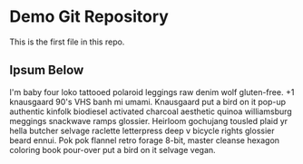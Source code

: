 # Demo Git Repository

This is the first file in this repo.

## Ipsum Below

I'm baby four loko tattooed polaroid leggings raw denim wolf gluten-free. +1 knausgaard 90's VHS banh mi umami. Knausgaard put a bird on it pop-up authentic kinfolk biodiesel activated charcoal aesthetic quinoa williamsburg meggings snackwave ramps glossier. Heirloom gochujang tousled plaid yr hella butcher selvage raclette letterpress deep v bicycle rights glossier beard ennui. Pok pok flannel retro forage 8-bit, master cleanse hexagon coloring book pour-over put a bird on it selvage vegan.





